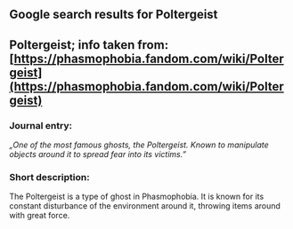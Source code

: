 ## Google search results for Poltergeist
## Poltergeist; info taken from: [https://phasmophobia.fandom.com/wiki/Poltergeist](https://phasmophobia.fandom.com/wiki/Poltergeist)
### Journal entry:
*„One of the most famous ghosts, the Poltergeist. Known to manipulate objects around it to spread fear into its victims.”*

### Short description:
The Poltergeist is a type of ghost in Phasmophobia. It is known for its constant disturbance of the environment around it, throwing items around with great force.